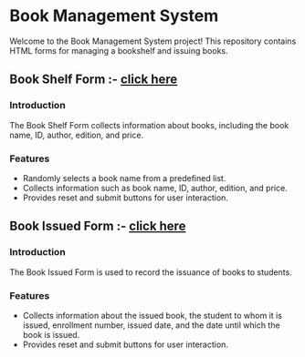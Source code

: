 # Book Management System

Welcome to the Book Management System project! This repository contains HTML forms for managing a bookshelf and issuing books.

## Book Shelf Form :- <a href="added books.html"> click here</a>

### Introduction

The Book Shelf Form collects information about books, including the book name, ID, author, edition, and price.

### Features

- Randomly selects a book name from a predefined list.
- Collects information such as book name, ID, author, edition, and price.
- Provides reset and submit buttons for user interaction.

## Book Issued Form :-  <a href="added issue.html"> click here</a>

### Introduction

The Book Issued Form is used to record the issuance of books to students.

### Features

- Collects information about the issued book, the student to whom it is issued, enrollment number, issued date, and the date until which the book is issued.
- Provides reset and submit buttons for user interaction.


